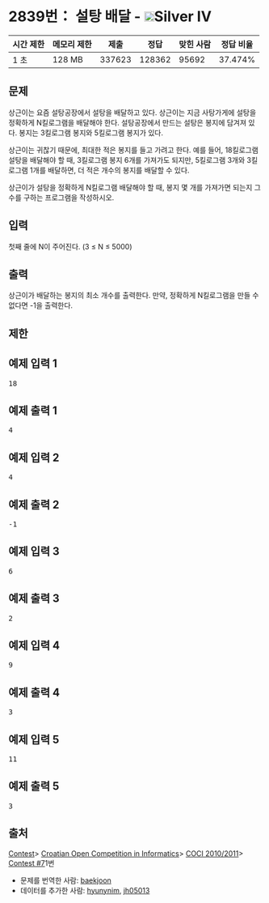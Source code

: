 # 2839번： 설탕 배달 - <img src="https://static.solved.ac/tier_small/7.svg" style="height:20px" />Silver IV


| 시간 제한 | 메모리 제한 | 제출 | 정답 | 맞힌 사람 | 정답 비율 |
| --- | --- | --- | --- | --- | --- |
| 1 초 | 128 MB | 337623 | 128362 | 95692 | 37.474% |


## 문제


상근이는 요즘 설탕공장에서 설탕을 배달하고 있다. 상근이는 지금 사탕가게에 설탕을 정확하게 N킬로그램을 배달해야 한다. 설탕공장에서 만드는 설탕은 봉지에 담겨져 있다. 봉지는 3킬로그램 봉지와 5킬로그램 봉지가 있다.

상근이는 귀찮기 때문에, 최대한 적은 봉지를 들고 가려고 한다. 예를 들어, 18킬로그램 설탕을 배달해야 할 때, 3킬로그램 봉지 6개를 가져가도 되지만, 5킬로그램 3개와 3킬로그램 1개를 배달하면, 더 적은 개수의 봉지를 배달할 수 있다.

상근이가 설탕을 정확하게 N킬로그램 배달해야 할 때, 봉지 몇 개를 가져가면 되는지 그 수를 구하는 프로그램을 작성하시오.




## 입력


첫째 줄에 N이 주어진다. (3 ≤ N ≤ 5000)




## 출력


상근이가 배달하는 봉지의 최소 개수를 출력한다. 만약, 정확하게 N킬로그램을 만들 수 없다면 -1을 출력한다.




## 제한




## 예제 입력 1


<pre>18
</pre>


## 예제 출력 1


<pre>4
</pre>




## 예제 입력 2


<pre>4
</pre>


## 예제 출력 2


<pre>-1
</pre>




## 예제 입력 3


<pre>6
</pre>


## 예제 출력 3


<pre>2
</pre>




## 예제 입력 4


<pre>9
</pre>


## 예제 출력 4


<pre>3
</pre>




## 예제 입력 5


<pre>11
</pre>


## 예제 출력 5


<pre>3
</pre>






## 출처


[Contest](/category/45)> [Croatian Open Competition in Informatics](/category/17)> [COCI 2010/2011](/category/20)> [Contest #7](/category/detail/81)1번
- 문제를 번역한 사람: [baekjoon](/user/baekjoon)
- 데이터를 추가한 사람: [hyunynim](/user/hyunynim), [jh05013](/user/jh05013)




